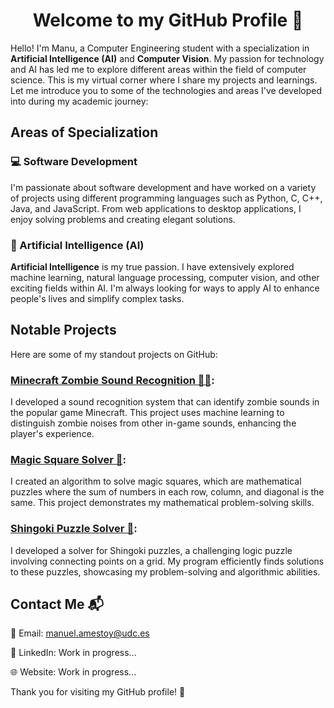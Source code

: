 <h1 align="center">Welcome to my GitHub Profile 🚀</h1>


Hello! I'm Manu, a Computer Engineering student with a specialization in **Artificial Intelligence (AI)** and **Computer Vision**. My passion for technology and AI has led me to explore different areas within the field of computer science. This is my virtual corner where I share my projects and learnings. Let me introduce you to some of the technologies and areas I've developed into during my academic journey:

<!-- [![Top Langs](https://github-readme-stats.vercel.app/api/top-langs/?username=manuamest&layout=compact)](https://github.com/anuraghazra/github-readme-stats) -->

## Areas of Specialization
### 💻 Software Development
I'm passionate about software development and have worked on a variety of projects using different programming languages such as Python, C, C++, Java, and JavaScript. From web applications to desktop applications, I enjoy solving problems and creating elegant solutions.

### 🤖 Artificial Intelligence (AI)
**Artificial Intelligence** is my true passion. I have extensively explored machine learning, natural language processing, computer vision, and other exciting fields within AI. I'm always looking for ways to apply AI to enhance people's lives and simplify complex tasks.
<!--
### 👁️ Computer Vision
**Computer Vision** is a fascinating field that I have dedicated considerable time to. I've worked on projects involving sound classification, object detection, and pattern recognition using cutting-edge computer vision techniques and frameworks.
-->
## Notable Projects
Here are some of my standout projects on GitHub:

### [Minecraft Zombie Sound Recognition 🧟‍♂️](https://github.com/manuamest/PracticasAA):
I developed a sound recognition system that can identify zombie sounds in the popular game Minecraft. This project uses machine learning to distinguish zombie noises from other in-game sounds, enhancing the player's experience.

### [Magic Square Solver 🧮](https://github.com/manuamest/MagicSquare):
I created an algorithm to solve magic squares, which are mathematical puzzles where the sum of numbers in each row, column, and diagonal is the same. This project demonstrates my mathematical problem-solving skills.

### [Shingoki Puzzle Solver 🧩](https://github.com/manuamest/ShingokiSolver):
I developed a solver for Shingoki puzzles, a challenging logic puzzle involving connecting points on a grid. My program efficiently finds solutions to these puzzles, showcasing my problem-solving and algorithmic abilities.
<!--
### Custom Computer Vision Filters 📸 (private): 
In this project, I built custom computer vision filters from scratch. I experimented with image processing techniques to create unique and creative filters, demonstrating my skills in image manipulation.

### Natural Language Processing Tool 📝 (private): 
I created a natural language processing tool that can analyze and extract insights from textual data. This project includes sentiment analysis, text summarization, and keyword extraction, highlighting my expertise in **NLP**.
-->
<!--
## Continuous Learning 📚
I'm always on the lookout for opportunities to learn and grow in the fields of computer science, **artificial intelligence**, and **computer vision**. My goal is to contribute to exciting projects and collaborate with individuals who share a passion for technology.

Feel free to explore my repositories and projects! If you have any questions or exciting ideas, don't hesitate to reach out to me. I'm excited about what the future holds in the realms of computer science and AI! 👨‍💻🤖
-->

## Contact Me 📬
📧 Email: [manuel.amestoy@udc.es](mailto:manuel.amestoy@udc.es)

💼 LinkedIn: Work in progress...

🌐 Website: Work in progress...

Thank you for visiting my GitHub profile! 🙌
